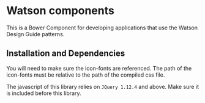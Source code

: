 # Watson components

This is a Bower Component for developing applications that use the Watson Design Guide patterns.


## Installation and Dependencies

You will need to make sure the icon-fonts are referenced.
The path of the icon-fonts must be relative to the path of the compiled css file.

The javascript of this library relies on `JQuery 1.12.4` and above.  Make sure it is
included before this library.
